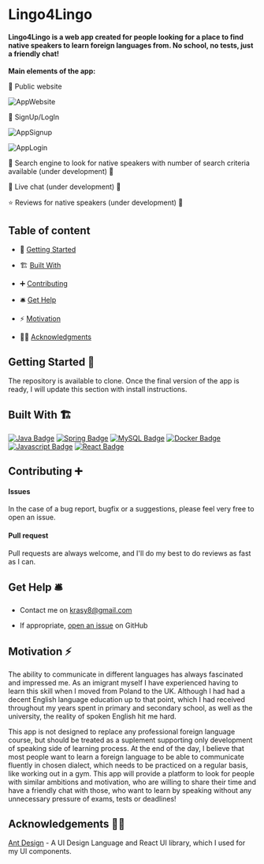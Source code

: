 # Lingo4Lingo  
  

#### Lingo4Lingo is a web app created for people looking for a place to find native speakers to learn foreign languages from. No school, no tests, just a friendly chat!

**Main elements of the app:**

📢 Public website

![AppWebsite](https://j.gifs.com/zvR2J8.gif)

🔐 SignUp/LogIn

![AppSignup](https://j.gifs.com/OMO1zY.gif)

![AppLogin](https://j.gifs.com/0Y1lNv.gif)

🔎 Search engine to look for native speakers with number of search criteria available (under development) 🚧

💬 Live chat (under development) 🚧 

⭐️ Reviews for native speakers (under development) 🚧 

## Table of content  
  
- 🚀 [Getting Started](#getting-started-🚀)

- 🏗 [Built With](#built-with-🏗) 

- ➕ [Contributing](#contributing-➕)

- 🛎 [Get Help](#get-help-🛎) 

- ⚡️ [Motivation](#motivation-⚡️)

- 🙏🏻 [Acknowledgments](#acknowledgements-🙏🏻)
  

## Getting Started 🚀
  

The repository is available to clone.
Once the final version of the app is ready, I will update this section with install instructions.
  

## Built With 🏗
 [![Java Badge](https://img.shields.io/badge/-Java-007396?style=for-the-badge&labelColor=white&logo=java&logoColor=007396)](https://www.java.com/en/) [![Spring Badge](https://img.shields.io/badge/-Spring-6DB33F?style=for-the-badge&labelColor=white&logo=spring&logoColor=6DB33F)](https://spring.io) [![MySQL Badge](https://img.shields.io/badge/-MySQL-4479A1?style=for-the-badge&labelColor=white&logo=mysql&logoColor=4479A1)](https://www.mysql.com) [![Docker Badge](https://img.shields.io/badge/-Docker-2496ED?style=for-the-badge&labelColor=white&logo=docker&logoColor=2496ED)](https://www.docker.com) [![Javascript Badge](https://img.shields.io/badge/-Javascript-F7DF1E?style=for-the-badge&labelColor=black&logo=javascript&logoColor=F7DF1E)](https://www.javascript.com) [![React Badge](https://img.shields.io/badge/-React-61DAFB?style=for-the-badge&labelColor=black&logo=react&logoColor=61DAFB)](https://reactjs.org)
  

## Contributing ➕
  

#### Issues  
  

In the case of a bug report, bugfix or a suggestions, please feel very free to open an issue.  
  

#### Pull request  
  

Pull requests are always welcome, and I'll do my best to do reviews as fast as I can.  
  

## Get Help 🛎
  

- Contact me on krasy8@gmail.com  
  
- If appropriate, [open an issue](https://github.com/Krasy8/Lingo4Lingo/issues) on GitHub  
  

## Motivation ⚡️

The ability to communicate in different languages has always fascinated and impressed me. As an imigrant myself  I have experienced having to learn this skill when I moved from Poland to the UK. Although I had had a decent English language education up to that point, which I had received throughout my years spent in primary and secondary school, as well as the university, the reality of spoken English hit me hard. 

This app is not designed to replace any professional foreign language course, but should be treated as a suplement supporting only development of speaking side of learning process. At the end of the day, I believe that most people want to learn a foreign language to be able to communicate fluently in chosen dialect, which needs to be practiced on a regular basis, like working out in a gym. This app will provide a platform to look for people with similar ambitions and motivation, who are willing to share their time and have a friendly chat with those, who want to learn by speaking without any unnecessary pressure of exams, tests or deadlines!

## Acknowledgements 🙏🏻
 
 [Ant Design](https://ant.design) - A UI Design Language and React UI library, which I used for my UI components.
